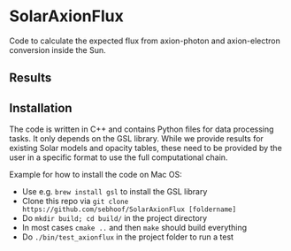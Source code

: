 # SolarAxionFlux

Code to calculate the expected flux from axion-photon and axion-electron conversion inside the Sun.

## Results

## Installation

The code is written in C++ and contains Python files for data processing tasks. It only depends on the GSL library. While we provide results for existing Solar models and opacity tables, these need to be provided by the user in a specific format to use the full computational chain.

Example for how to install the code on Mac OS:
* Use e.g. `brew install gsl` to install the GSL library
* Clone this repo via `git clone https://github.com/sebhoof/SolarAxionFlux [foldername]`
* Do `mkdir build; cd build/` in the project directory
* In most cases `cmake ..` and then `make` should build everything
* Do `./bin/test_axionflux` in the project folder to run a test
